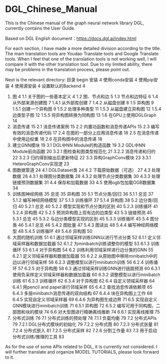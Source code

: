 # DGL_Chinese_Manual
This is the Chinese manual of the graph neural network library DGL, currently contains the User Guide.

Based on DGL English document：https://docs.dgl.ai/index.html

For each section, I have made a more detailed division according to the title. 
The main translation tools are Youdao Translate tools and Google Translate tools. 
When I feel that one of the translation tools is not working well, I will compare it with the other translation tool.
Due to my limited ability, there may be problems in the translation process, please point out.

Next is the relevant directory:
目录
begin 安装	4
使用conda安装	4
使用pip安装	4
使用源安装	4
设置默认的Backend	4
1.	图	4
1.1	关于图的一些基本定义	4
1.2	图、节点和边	5
1.3	节点和边特征	6
1.4	从外部来源创建图	7
1.4.1 从外部库创建	7
1.4.2 从磁盘创建	8
1.5	异构图	9
1.5.1	创建一个异构图	9
1.5.2	处理多种类型	11
1.5.3	从磁盘建立异构图	12
1.5.4	边类型子图	12
1.5.5	将异构图转换为同构图	13
1.6 在GPU上使用DGLGraph	14
2.	消息传递	15
2.1	消息传递案例	15
2.2	内置功函数和消息传递APIs	15
2.3	编写有效的消息传递代码	17
2.4	在图的一部分上应用消息传递	18
2.5	在消息传递中使用边权重	18
2.6	在异构图中的消息传递	18
3.	建立GNN模块	19
3.1	DGL中NN Module的构造函数	19
3.2  GDL中NN Module前向函数	20
3.2.1 图检查和图类型规范化	21
3.2.2 消息传递和归约	22
3.2.3 归约得到输出后更新特征	22
3.3	异构GraphConv模块	23
3.3.1	HeteroGraphConv实现逻	23
4.	图数据管道	24
4.1 DGLDataset类	24
4.2 下载原始数据（可选）	27
4.3 处理数据	28
4.3.1 处理图分类数据集	28
4.3.2 处理节点分类数据集	30
4.3.3 处理链接预测数据集	31
4.4 保存和加载数据	33
4.5 使用ogb包加载OGB数据集	34
5.	训练图神经网络	35
总览	35
异构图	35
5.1	节点分类/回归	36
5.1.1 总览	37
5.1.2 编写神经网络模型	37
5.1.3 训练循环	37
5.1.4 异构图	38
5.2	边分类/回归	40
5.2.1	总览	40
5.2.2	模型实现和节点分类的区别	40
5.2.3	训练循环	41
5.2.4	异构图	42
5.2.5	预测异构图上现有边的边类型	43
5.3 链接预测	45
5.3.1 总览	45
5.3.2 与边分类模型实现的区别	45
5.3.3 训练循环	45
5.4	图分类	46
5.4.1	总览	46
5.4.2	图批量	47
5.4.3	图读出	48
5.4.4	编写神经网络模型	48
5.4.5	训练循环	49
5.4.6	异构图	50
6.	大图的随机训练	51
6.1	通过邻域采样训练GNN以进行节点分类	52
6.1.1	定义邻域采样器和数据加载器	52
6.1.2	为minibatch训练调整你的模型	53
6.1.3	训练循环	53
6.1.4	对于异构图	54
6.2	训练利用邻域采样进行边分类的GNN	55
6.2.1	定义邻域采样器和数据加载器	55
6.2.2	从原始图中移除minibatch中的边以进行邻域采样	56
6.2.3	调整模型以进行minibatch训练	56
6.2.4	训练循环	57
6.2.5	对于异构图	58
6.3	通过邻域采样训练GNN进行链路预测	60
6.3.1	使用负采样定义邻域采样器和数据加载器	60
6.3.2	调整模型以进行minibatch训练	61
6.3.3	训练循环	62
6.3.4	对于异构图	62
6.4	自定义领域采样器	64
6.4.1	用pencil and paper进行邻域采样	65
6.4.2	查找消息传递依赖项	65
6.4.3	多层minibatch消息传递的双向结构	67
6.4.4	块在异构图上工作	68
6.4.5	实现自定义邻域采样器	69
6.4.6	为异构图生成边界	71
6.5	实现自定义GNN模块进行minibatch训练	71
6.5.1 异构图	72
6.5.2 编写可用于同构图，二部图和块的模块	74
6.6 对大型图进行精确离线推断	74
6.6.1 实现离线推理	75
7. 分布式训练	76
7.1	分布式训练的预处理	78
7.1.1	负载均衡	79
7.2	分布式APIs	79
7.2.1	DGL分布式模块的初始化	79
7.2.2	分布式图	80
7.2.3	分布式张量	81
7.2.4	分布式嵌入	81
7.2.5 分布式采样	82
7.2.6 分割工作量	83
7.3	用于启动分布式训练/推理的工具	83

As for the use of some APIs related to DGL, it is currently not considered.
I will further translate and organize MODEL TUTORIALS, please look forward to it.

